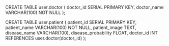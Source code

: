 CREATE TABLE user.doctor (
doctor_id SERIAL PRIMARY KEY,
doctor_name VARCHAR(100) NOT NULL
);

CREATE TABLE user.patient (
patient_id SERIAL PRIMARY KEY,
patient_name VARCHAR(100) NOT NULL,
patient_image TEXT,
disease_name VARCHAR(100),
disease_probability FLOAT,
doctor_id INT REFERENCES user.doctor(doctor_id)
);
